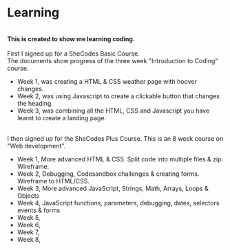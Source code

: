 # Learning
<br>
<strong>This is created to show me learning coding.</strong>
<br>
<br>
First I signed up for a SheCodes Basic Course.
<br>
The documents show progress of the three week "Introduction to Coding" course.
<ul>
  <li>Week 1, was creating a HTML & CSS weather page with hoover changes.</li>
  <li>Week 2, was using Javascript to create a clickable button that changes the heading. </li>
  <li>Week 3, was combining all the HTML, CSS and Javascript you have learnt to create a landing page.</li>
</ul>
<br>
I then signed up for the SheCodes Plus Course. This is an 8 week course on "Web development".
<br>
<ul>
  <li>Week 1, More advanced HTML & CSS. Split code into multiple files & zip. Wireframe.  </li>
  <li>Week 2,  Debugging, Codesandbox challenges & creating forms. Wireframe to HTML/CSS. </li>
  <li>Week 3, More advanced JavaScript, Strings, Math, Arrays, Loops & Objects </li>
  <li>Week 4, JavaScript functions, parameters, debugging, dates, selectors events & forms </li>
  <li>Week 5, </li>
  <li>Week 6, </li>
  <li>Week 7, </li>
  <li>Week 8, </li>
</ul>


